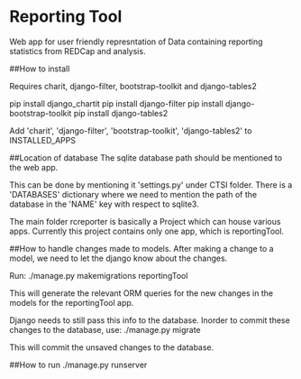 # Reporting Tool

Web app for user friendly represntation of Data containing reporting statistics from REDCap and analysis.

##How to install

Requires charit, django-filter, bootstrap-toolkit and django-tables2

pip install django_chartit
pip install django-filter
pip install django-bootstrap-toolkit
pip install django-tables2

Add 'charit', 'django-filter', 'bootstrap-toolkit', 'django-tables2' 
to INSTALLED_APPS

##Location of database
The sqlite database path should be mentioned to the web app.

This can be done by mentioning it 'settings.py' under CTSI folder.
There is a 'DATABASES' dictionary where we need to mention the path
of the database in the 'NAME' key with respect to sqlite3. 


The main folder rcreporter is basically a Project which can house various apps. 
Currently this project contains only one app, which is reportingTool. 

##How to handle changes made to models.
After making a change to a model, we need to let the django know about the changes.

Run:
./manage.py makemigrations reportingTool

This will generate the relevant ORM queries for the new changes in the models
for the reportingTool app. 

Django needs to still pass this info to the database. Inorder to commit these changes to 
the database, use:
./manage.py migrate

This will commit the unsaved changes to the database.

##How to run
./manage.py runserver
